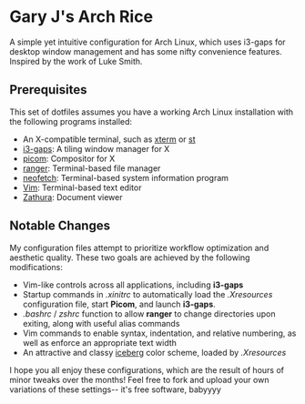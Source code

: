 # Gary J's Arch Rice
A simple yet intuitive configuration for Arch Linux, which uses i3-gaps for
desktop window management and has some nifty convenience features. Inspired by
the work of Luke Smith.

## Prerequisites
This set of dotfiles assumes you have a working Arch Linux installation with
the following programs installed:

+ An X-compatible terminal, such as [xterm](https://invisible-island.net/xterm) or [st](https://st.suckless.org)
+ [i3-gaps](https://github.com/Airblader/i3): A tiling window manager for X
+ [picom](https://github.com/yshui/picom): Compositor for X
+ [ranger](https://github.com/ranger/ranger): Terminal-based file manager
+ [neofetch](https://github.com/dylanaraps/neofetch): Terminal-based system
  information program
+ [Vim](https://www.vim.org): Terminal-based text editor
+ [Zathura](https://pwmt.org/projects/zathura): Document viewer

## Notable Changes
My configuration files attempt to prioritize workflow optimization and
aesthetic quality. These two goals are achieved by the following modifications:

* Vim-like controls across all applications, including **i3-gaps**
* Startup commands in *.xinitrc* to automatically load the *.Xresources*
  configuration file, start **Picom**, and launch **i3-gaps**.
* *.bashrc* / *zshrc* function to allow **ranger** to change
  directories upon exiting, along with useful alias commands
* Vim commands to enable syntax, indentation, and relative numbering, as well
  as enforce an appropriate text width
* An attractive and classy [iceberg](https://cocopon.github.io/iceberg.vim/)
  color scheme, loaded by *.Xresources*

I hope you all enjoy these configurations, which are the result of hours of
minor tweaks over the months! Feel free to fork and upload your own variations
of these settings-- it's free software, babyyyy
